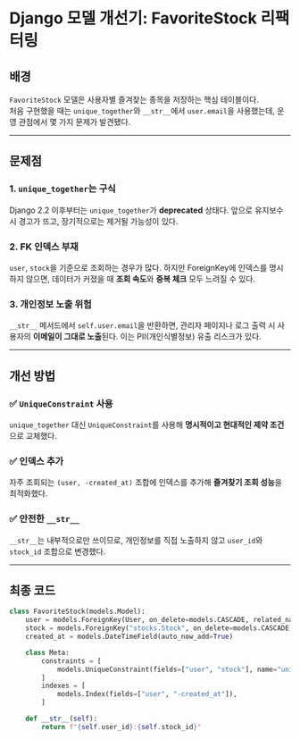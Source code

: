 # Django 모델 개선기: FavoriteStock 리팩터링

## 배경
`FavoriteStock` 모델은 사용자별 즐겨찾는 종목을 저장하는 핵심 테이블이다.  
처음 구현했을 때는 `unique_together`와 `__str__`에서 `user.email`을 사용했는데, 운영 관점에서 몇 가지 문제가 발견됐다.

---

## 문제점

### 1. `unique_together`는 구식
Django 2.2 이후부터는 `unique_together`가 **deprecated** 상태다. 앞으로 유지보수 시 경고가 뜨고, 장기적으로는 제거될 가능성이 있다.

### 2. FK 인덱스 부재
`user`, `stock`을 기준으로 조회하는 경우가 많다. 하지만 ForeignKey에 인덱스를 명시하지 않으면, 데이터가 커졌을 때 **조회 속도**와 **중복 체크** 모두 느려질 수 있다.

### 3. 개인정보 노출 위험
`__str__` 메서드에서 `self.user.email`을 반환하면, 관리자 페이지나 로그 출력 시 사용자의 **이메일이 그대로 노출**된다. 이는 PII(개인식별정보) 유출 리스크가 있다.

---

## 개선 방법

### ✅ `UniqueConstraint` 사용
`unique_together` 대신 `UniqueConstraint`를 사용해 **명시적이고 현대적인 제약 조건**으로 교체했다.

### ✅ 인덱스 추가
자주 조회되는 `(user, -created_at)` 조합에 인덱스를 추가해 **즐겨찾기 조회 성능**을 최적화했다.

### ✅ 안전한 `__str__`
`__str__`는 내부적으로만 쓰이므로, 개인정보를 직접 노출하지 않고 `user_id`와 `stock_id` 조합으로 변경했다.

---

## 최종 코드

```python
class FavoriteStock(models.Model):
    user = models.ForeignKey(User, on_delete=models.CASCADE, related_name='favorites', db_index=True)
    stock = models.ForeignKey("stocks.Stock", on_delete=models.CASCADE, related_name='favorited_by', db_index=True)
    created_at = models.DateTimeField(auto_now_add=True)

    class Meta:
        constraints = [
            models.UniqueConstraint(fields=["user", "stock"], name="uniq_user_stock")
        ]
        indexes = [
            models.Index(fields=["user", "-created_at"]),
        ]

    def __str__(self):
        return f"{self.user_id}:{self.stock_id}"
